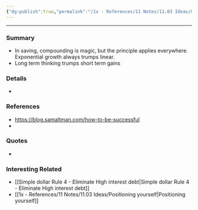 ```yaml
---
{"dg-publish":true,"permalink":"/1x - References/11 Notes/11.03 Ideas/Compounding is magic/","title":"Compounding is magic","noteIcon":"","created":"2022-11-01T15:02:35.000+03:00","updated":"2024-02-14T20:18:34.277+03:00"}
---
```


---

### Summary
- In saving, compounding is magic, but the principle applies everywhere. Exponential growth always trumps linear.
- Long term thinking trumps short term gains

### Details
- 

### References
- https://blog.samaltman.com/how-to-be-successful
- 

### Quotes
-

### Interesting Related
- [[Simple dollar Rule 4 - Eliminate High interest debt\|Simple dollar Rule 4 - Eliminate High interest debt]]
- [[1x - References/11 Notes/11.03 Ideas/Positioning yourself\|Positioning yourself]]